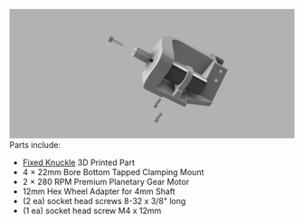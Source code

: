  ![Tire and Wheel](/Images/Fixed_Knuckle_Assy.png?raw=true "Tire and Wheel")
Parts include:
+ [Fixed Knuckle](/3d%20Prints/Fixed%20Knuckle.stl) 3D Printed Part
+ 4 × 22mm Bore Bottom Tapped Clamping Mount
+ 2 × 280 RPM Premium Planetary Gear Motor
+ 12mm Hex Wheel Adapter for 4mm Shaft
+ (2 ea) socket head screws 8-32 x 3/8" long
+ (1 ea) socket head screw M4 x 12mm
